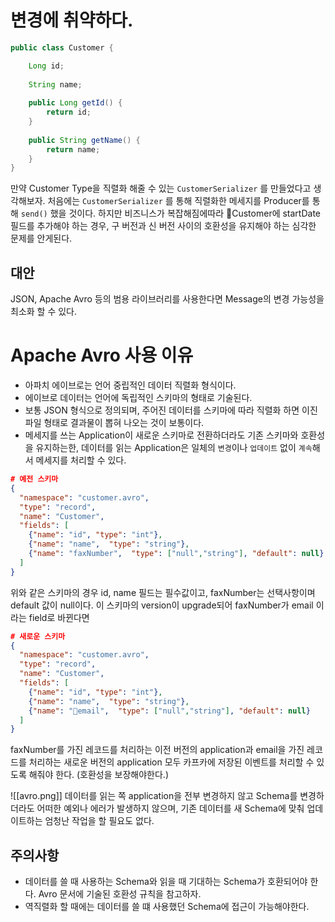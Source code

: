 

# 변경에 취약하다.

```java
public class Customer {  

    Long id;  
    
    String name;  
  
    public Long getId() {  
        return id;  
    }  
  
    public String getName() {  
        return name;  
    }  
}

```

만약 Customer Type을 직렬화 해줄 수 있는 `CustomerSerializer` 를 만들었다고 생각해보자.
처음에는 `CustomerSerializer` 를 통해 직렬화한 메세지를 Producer를 통해 `send()` 했을 것이다.
하지만 비즈니스가 복잡해짐에따라 Customer에 startDate 필드를 추가해야 하는 경우, 구 버전과 신 버전 사이의 호환성을 유지해야 하는 심각한 문제를 안게된다.

## 대안

JSON, Apache Avro 등의 범용 라이브러리를 사용한다면 Message의 변경 가능성을 최소화 할 수 있다.


# Apache Avro 사용 이유

- 아파치 에이브로는 언어 중립적인 데이터 직렬화 형식이다. 
- 에이브로 데이터는 언어에 독립적인 스키마의 형태로 기술된다.
- 보통 JSON 형식으로 정의되며, 주어진 데이터를 스키마에 따라 직렬화 하면 이진 파일 형태로 결과물이 뽑혀 나오는 것이 보통이다.
- 메세지를 쓰는 Application이 새로운 스키마로 전환하더라도 기존 스키마와 호환성을 유지하는한, 데이터를 읽는 Application은 일체의 `변경`이나 `업데이트` 없이 `계속`해서 메세지를 처리할 수 있다.

```json
# 예전 스키마
{
  "namespace": "customer.avro",  
  "type": "record",  
  "name": "Customer",  
  "fields": [  
    {"name": "id", "type": "int"},  
    {"name": "name",  "type": "string"},  
    {"name": "faxNumber",  "type": ["null","string"], "default": null}  
  ]  
}
```

위와 같은 스키마의 경우 id, name 필드는 필수값이고, faxNumber는 선택사항이며 default 값이 null이다.
이 스키마의 version이 upgrade되어 faxNumber가 email 이라는 field로 바뀐다면

```json
# 새로운 스키마
{
  "namespace": "customer.avro",  
  "type": "record",  
  "name": "Customer",  
  "fields": [  
    {"name": "id", "type": "int"},  
    {"name": "name",  "type": "string"},  
    {"name": "email",  "type": ["null","string"], "default": null}  
  ]  
}
```

faxNumber를 가진 레코드를 처리하는 이전 버전의 application과 
email을 가진 레코드를 처리하는 새로운 버전의 application 모두 카프카에 저장된 이벤트를 처리할 수 있도록 해줘야 한다. (호환성을 보장해야한다.)


![[avro.png]]
데이터를 읽는 쪽 application을 전부 변경하지 않고 Schema를 변경하더라도 어떠한 예외나 에러가 발생하지 않으며, 기존 데이터를 새 Schema에 맞춰 업데이트하는 엄청난 작업을 할 필요도 없다.


## 주의사항

- 데이터를 쓸 때 사용하는 Schema와 읽을 때 기대하는 Schema가 호환되어야 한다. Avro 문서에 기술된 호환성 규칙을 참고하자.
- 역직렬화 할 때에는 데이터를 쓸 떄 사용했던 Schema에 접근이 가능해야한다.
